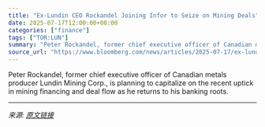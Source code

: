 ```yaml
---
title: "Ex-Lundin CEO Rockandel Joining Infor to Seize on Mining Deals"
date: 2025-07-17T12:00:00+08:00
categories: ["finance"]
tags: ["TOR:LUN"]
summary: "Peter Rockandel, former chief executive officer of Canadian metals producer Lundin Mining Corp., is planning to capitalize on the recent uptick in mining financing and deal flow as he returns to his b"
source_url: "https://www.bloomberg.com/news/articles/2025-07-17/ex-lundin-ceo-rockandel-joining-infor-to-seize-on-mining-deals"
---
```


Peter Rockandel, former chief executive officer of Canadian metals producer Lundin Mining Corp., is planning to capitalize on the recent uptick in mining financing and deal flow as he returns to his banking roots.

---

*来源: [原文链接](https://www.bloomberg.com/news/articles/2025-07-17/ex-lundin-ceo-rockandel-joining-infor-to-seize-on-mining-deals)*
